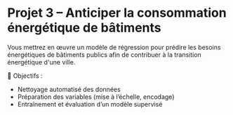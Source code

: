 # Projet 3 – Anticiper la consommation énergétique de bâtiments

Vous mettrez en œuvre un modèle de régression pour prédire les besoins énergétiques de bâtiments publics afin de contribuer à la transition énergétique d'une ville.

🔧 Objectifs :
- Nettoyage automatisé des données
- Préparation des variables (mise à l’échelle, encodage)
- Entraînement et évaluation d’un modèle supervisé
